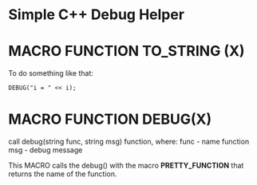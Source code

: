 Simple C++ Debug Helper
=======================

MACRO FUNCTION TO_STRING (X)
=============================
To do something like that:
```
DEBUG("i = " << i);
```

MACRO FUNCTION DEBUG(X)
=======================
call debug(string func, string msg) function, where:
func - name function
msg  - debug message

This MACRO calls the debug() with the macro __PRETTY_FUNCTION__ that returns the name of the function.
